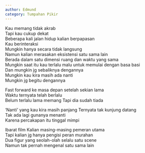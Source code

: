 ```yaml
---
author: Edmund
category: Tumpahan Pikir
---
```


Kau memang tidak akrab  
Tapi kau cukup dekat  
Beberapa kali jalan hidup kalian berpapasan  
Kau berinteraksi  
Mungkin hanya secara tidak langsung  
Namun kalian merasakan eksistensi satu sama lain  
Berada dalam satu dimensi ruang dan waktu yang sama   
Mungkin saat itu kau terlalu malu untuk memulai dengan basa basi  
Dan mungkin jg sebaliknya dengannya   
Mungkin kau kira masih ada nanti  
Mungkin jg begitu dengannya 

Fast forward ke masa depan setelah sekian lama  
Waktu ternyata telah berlalu  
Belum terlalu lama memang 
Tapi dia sudah tiada  

‘Nanti’ yang kau kira masih panjang 
Ternyata tak kunjung datang   
Tak ada lagi gunanya menanti  
Karena percakapan itu tinggal mimpi 

Ibarat film 
Kalian masing-masing pemeran utama  
Tapi kalian jg hanya pengisi peran murahan  
Dua figur yang seolah-olah selalu satu scene  
Namun tak pernah mengenal satu sama lain  